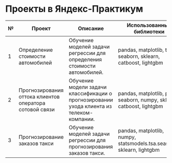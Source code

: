 # Проекты в Яндекс-Практикум

|**№**|**Проект**|**Описание**|**Использованные библиотеки**|**Папка**|
|--|--|--|--|--|
|1|Определение стоимости автомобилей|Обучение моделей задачи регрессии для определения стоимости автомобилей.|pandas, matplotlib, time, seaborn, sklearn, catboost, lightgbm|<a href="https://github.com/AnnaTrif/yandex-praktikum-project/tree/main/Auto%20price">Auto price</a>|
|2|Прогнозирования оттока клиентов оператора сотовой связи|Обучение модели задачи классификации о прогнозировании ухода клиента из телеком-компании.|pandas, matplotlib, phik, seaborn, numpy, sklearn, catboost, lightgbm|<a href="https://github.com/AnnaTrif/yandex-praktikum-project/tree/main/Customer%20churn">Customer churn</a>|
|3|Прогнозирование заказов такси|Обучение моделей задачи регрессии для прогнозирования заказов такси.|pandas, matplotlib, numpy, statsmodels.tsa.seasonal, sklearn, lightgbm|<a href="https://github.com/AnnaTrif/yandex-praktikum-project/tree/main/Taxi%20order">Taxi order</a>|
